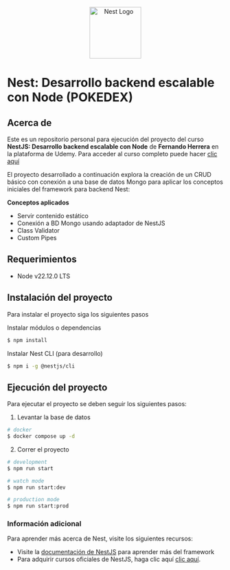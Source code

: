 <p align="center">
  <a href="http://nestjs.com/" target="blank"><img src="https://nestjs.com/img/logo-small.svg" width="120" alt="Nest Logo" /></a>
</p>

# Nest: Desarrollo backend escalable con Node (POKEDEX)

## Acerca de

Este es un repositorio personal para ejecución del proyecto del curso **NestJS: Desarrollo backend escalable con Node** de **Fernando Herrera** en la plataforma de Udemy. Para acceder al curso completo puede hacer [clic aquí](https://www.udemy.com/course/nest-framework/)

El proyecto desarrollado a continuación explora la creación de un CRUD básico con conexión a una base de datos Mongo para aplicar los conceptos iniciales del framework para backend Nest:

**Conceptos aplicados**

- Servir contenido estático
- Conexión a BD Mongo usando adaptador de NestJS
- Class Validator
- Custom Pipes

## Requerimientos

- Node v22.12.0 LTS

## Instalación del proyecto

Para instalar el proyecto siga los siguientes pasos

Instalar módulos o dependencias

```bash
$ npm install
```

Instalar Nest CLI (para desarrollo)

```bash
$ npm i -g @nestjs/cli
```

## Ejecución del proyecto

Para ejecutar el proyecto se deben seguir los siguientes pasos:

1. Levantar la base de datos

```bash
# docker
$ docker compose up -d
```

2. Correr el proyecto

```bash
# development
$ npm run start

# watch mode
$ npm run start:dev

# production mode
$ npm run start:prod

```

### Información adicional

Para aprender más acerca de Nest, visite los siguientes recursos:

- Visite la [documentación de NestJS](https://docs.nestjs.com) para aprender más del framework
- Para adquirir cursos oficiales de NestJS, haga clic aquí [clic aquí](https://courses.nestjs.com/).
